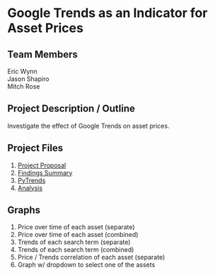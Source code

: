 # Google Trends as an Indicator for Asset Prices

## Team Members

Eric Wynn  
Jason Shapiro  
Mitch Rose

## Project Description / Outline

Investigate the effect of Google Trends on asset prices.

## Project Files

1. [Project Proposal](PROPOSAL.md)
2. [Findings Summary](FindingsSummary.md)
3. [PyTrends](App/Pytrends.ipynb)
4. [Analysis](App/Data_Analysis.ipynb)

## Graphs
1. Price over time of each asset (separate)
2. Price over time of each asset (combined)
3. Trends of each search term (separate)
4. Trends of each search term (combined)
5. Price / Trends correlation of each asset (separate)
6. Graph w/ dropdown to select one of the assets
